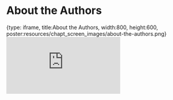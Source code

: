 # About the Authors
 
{type: iframe, title:About the Authors, width:800, height:600, poster:resources/chapt_screen_images/about-the-authors.png}
![](https://www.c-moor.org/module-model-org-db/no_toc/about-the-authors.html)
 

 
